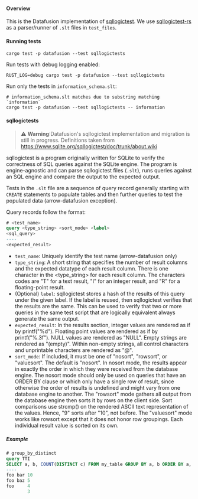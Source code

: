 <!---
  Licensed to the Apache Software Foundation (ASF) under one
  or more contributor license agreements.  See the NOTICE file
  distributed with this work for additional information
  regarding copyright ownership.  The ASF licenses this file
  to you under the Apache License, Version 2.0 (the
  "License"); you may not use this file except in compliance
  with the License.  You may obtain a copy of the License at

    http://www.apache.org/licenses/LICENSE-2.0

  Unless required by applicable law or agreed to in writing,
  software distributed under the License is distributed on an
  "AS IS" BASIS, WITHOUT WARRANTIES OR CONDITIONS OF ANY
  KIND, either express or implied.  See the License for the
  specific language governing permissions and limitations
  under the License.
-->

#### Overview

This is the Datafusion implementation of [sqllogictest](https://www.sqlite.org/sqllogictest/doc/trunk/about.wiki). We use [sqllogictest-rs](https://github.com/risinglightdb/sqllogictest-rs) as a parser/runner of `.slt` files in `test_files`.

#### Running tests

```shell
cargo test -p datafusion --test sqllogictests
```

Run tests with debug logging enabled:

```shell
RUST_LOG=debug cargo test -p datafusion --test sqllogictests
```

Run only the tests in `information_schema.slt`:

```shell
# information_schema.slt matches due to substring matching `information`
cargo test -p datafusion --test sqllogictests -- information
```

#### sqllogictests

> :warning: **Warning**:Datafusion's sqllogictest implementation and migration is still in progress. Definitions taken from https://www.sqlite.org/sqllogictest/doc/trunk/about.wiki

sqllogictest is a program originally written for SQLite to verify the correctness of SQL queries against the SQLite engine. The program is engine-agnostic and can parse sqllogictest files (`.slt`), runs queries against an SQL engine and compare the output to the expected output.

Tests in the `.slt` file are a sequence of query record generally starting with `CREATE` statements to populate tables and then further queries to test the populated data (arrow-datafusion exception).

Query records follow the format:

```sql
# <test_name>
query <type_string> <sort_mode> <label>
<sql_query>
----
<expected_result>
```

- `test_name`: Uniquely identify the test name (arrow-datafusion only)
- `type_string`: A short string that specifies the number of result columns and the expected datatype of each result column. There is one character in the <type_string> for each result column. The characters codes are "T" for a text result, "I" for an integer result, and "R" for a floating-point result.
- (Optional) `label`: sqllogictest stores a hash of the results of this query under the given label. If the label is reused, then sqllogictest verifies that the results are the same. This can be used to verify that two or more queries in the same test script that are logically equivalent always generate the same output.
- `expected_result`: In the results section, integer values are rendered as if by printf("%d"). Floating point values are rendered as if by printf("%.3f"). NULL values are rendered as "NULL". Empty strings are rendered as "(empty)". Within non-empty strings, all control characters and unprintable characters are rendered as "@".
- `sort_mode`: If included, it must be one of "nosort", "rowsort", or "valuesort". The default is "nosort". In nosort mode, the results appear in exactly the order in which they were received from the database engine. The nosort mode should only be used on queries that have an ORDER BY clause or which only have a single row of result, since otherwise the order of results is undefined and might vary from one database engine to another. The "rowsort" mode gathers all output from the database engine then sorts it by rows on the client side. Sort comparisons use strcmp() on the rendered ASCII text representation of the values. Hence, "9" sorts after "10", not before. The "valuesort" mode works like rowsort except that it does not honor row groupings. Each individual result value is sorted on its own.

##### Example

```sql
# group_by_distinct
query TTI
SELECT a, b, COUNT(DISTINCT c) FROM my_table GROUP BY a, b ORDER BY a, b
----
foo bar 10
foo baz 5
foo     4
        3
```
